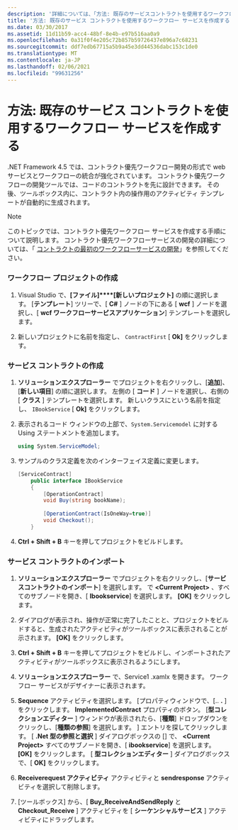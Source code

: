 ```yaml
---
description: '詳細については、「方法: 既存のサービスコントラクトを使用するワークフローサービスを作成する」を参照してください。'
title: '方法: 既存のサービス コントラクトを使用するワークフロー サービスを作成する'
ms.date: 03/30/2017
ms.assetid: 11d11b59-acc4-48bf-8e4b-e97b516aa0a9
ms.openlocfilehash: 0a31f0f4e205c72b857b59726437e896a7c68231
ms.sourcegitcommit: ddf7edb67715a5b9a45e3dd44536dabc153c1de0
ms.translationtype: MT
ms.contentlocale: ja-JP
ms.lasthandoff: 02/06/2021
ms.locfileid: "99631256"
---
```

# <a name="how-to-create-a-workflow-service-that-consumes-an-existing-service-contract"></a>方法: 既存のサービス コントラクトを使用するワークフロー サービスを作成する

.NET Framework 4.5 では、コントラクト優先ワークフロー開発の形式で web サービスとワークフローの統合が強化されています。 コントラクト優先ワークフローの開発ツールでは、コードのコントラクトを先に設計できます。 その後、ツールボックス内に、コントラクト内の操作用のアクティビティ テンプレートが自動的に生成されます。  
  
> [!NOTE]
> このトピックでは、コントラクト優先ワークフロー サービスを作成する手順について説明します。 コントラクト優先ワークフローサービスの開発の詳細については、「 [コントラクトの最初のワークフローサービスの開発](contract-first-workflow-service-development.md)」を参照してください。  
  
### <a name="creating-the-workflow-project"></a>ワークフロー プロジェクトの作成  
  
1. Visual Studio で、**[ファイル]****[新しいプロジェクト]** の順に選択します。 [**テンプレート**] ツリーで、[ **C#** ] ノードの下にある [ **wcf** ] ノードを選択し、[ **wcf ワークフローサービスアプリケーション**] テンプレートを選択します。  
  
2. 新しいプロジェクトに名前を指定し、 `ContractFirst` [ **Ok]** をクリックします。  
  
### <a name="creating-the-service-contract"></a>サービス コントラクトの作成  
  
1. **ソリューションエクスプローラー** でプロジェクトを右クリックし、[**追加**]、[**新しい項目**] の順に選択します。 左側の [ **コード** ] ノードを選択し、右側の [ **クラス** ] テンプレートを選択します。 新しいクラスにという名前を指定し、 `IBookService` [ **Ok]** をクリックします。  
  
2. 表示されるコード ウィンドウの上部で、`System.Servicemodel` に対する Using ステートメントを追加します。  
  
    ```csharp  
    using System.ServiceModel;  
    ```  
  
3. サンプルのクラス定義を次のインターフェイス定義に変更します。  
  
    ```csharp  
    [ServiceContract]  
        public interface IBookService  
        {  
            [OperationContract]  
            void Buy(string bookName);  
  
            [OperationContract(IsOneWay=true)]  
            void Checkout();  
        }  
    ```  
  
4. **Ctrl + Shift + B** キーを押してプロジェクトをビルドします。  
  
### <a name="importing-the-service-contract"></a>サービス コントラクトのインポート  
  
1. **ソリューションエクスプローラー** でプロジェクトを右クリックし、[**サービスコントラクトのインポート**] を選択します。 で **\<Current Project>** 、すべてのサブノードを開き、[ **Ibookservice**] を選択します。 **[OK]** をクリックします。  
  
2. ダイアログが表示され、操作が正常に完了したことと、プロジェクトをビルドすると、生成されたアクティビティがツールボックスに表示されることが示されます。 **[OK]** をクリックします。  
  
3. **Ctrl + Shift + B** キーを押してプロジェクトをビルドし、インポートされたアクティビティがツールボックスに表示されるようにします。  
  
4. **ソリューションエクスプローラー** で、Service1 .xamlx を開きます。 ワークフロー サービスがデザイナーに表示されます。  
  
5. **Sequence** アクティビティを選択します。 [プロパティウィンドウで、[.. **.** ] をクリックします。 **ImplementedContract** プロパティのボタン。 [**型コレクションエディター** ] ウィンドウが表示されたら、[**種類**] ドロップダウンをクリックし、[**種類の参照**] を選択します。 ] エントリを探してクリックします。 [ **.Net 型の参照と選択** ] ダイアログボックスの [] で、 **\<Current Project>** すべてのサブノードを開き、[ **ibookservice**] を選択します。 **[OK]** をクリックします。 [ **型コレクションエディター** ] ダイアログボックスで、[ **OK]** をクリックします。  
  
6. **Receiverequest アクティビティ** アクティビティと **sendresponse** アクティビティを選択して削除します。  
  
7. [ツールボックス] から、[ **Buy_ReceiveAndSendReply** と **Checkout_Receive** ] アクティビティを [ **シーケンシャルサービス** ] アクティビティにドラッグします。
